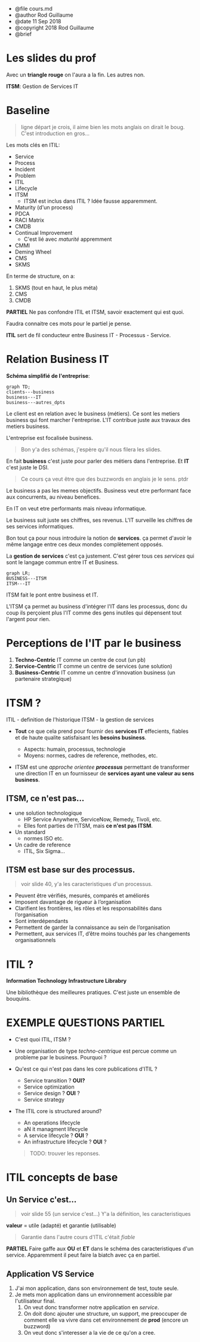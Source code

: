 * @file cours.md
* @author Rod Guillaume
* @date 11 Sep 2018
* @copyright 2018 Rod Guillaume
* @brief <brief>

# Les slides du prof
Avec un **triangle rouge** on l'aura a la fin. Les autres non.

**ITSM**: Gestion de Services IT

# Baseline
> ligne départ je crois, il aime bien les mots anglais on dirait le boug.
> C'est introduction en gros...

Les mots clés en ITIL:
* Service
* Process
* Incident
* Problem
* ITIL
* Lifecycle
* ITSM
  * ITSM est inclus dans ITIL ? Idée fausse apparemment.
* Maturity (d'un process)
* PDCA
* RACI Matrix
* CMDB
* Continual Improvement
  * C'est lié avec *maturité* appremment
* CMMI
* Deming Wheel
* CMS
* SKMS

En terme de structure, on a:
1. SKMS (tout en haut, le plus méta)
1. CMS
1. CMDB

**PARTIEL** Ne pas confondre ITIL et ITSM, savoir exactement qui est quoi.

Faudra connaitre ces mots pour le partiel je pense.

**ITIL** sert de fil conducteur entre Business IT - Processus - Service.

# Relation Business IT

**Schéma simplifié de l'entreprise**:
```mermaid
graph TD;
clients---business
business---IT
business---autres_dpts
```

Le client est en relation avec le business (métiers). Ce sont les metiers
business qui font marcher l'entreprise. L'IT contribue juste aux travaux des
metiers business.

L'entreprise est focalisée business.

> Bon y'a des schémas, j'espère qu'il nous filera les slides.

En fait **business** c'est juste pour parler des métiers dans l'entreprise.
Et **IT** c'est juste le DSI.

> Ce cours ça veut être que des buzzwords en anglais je le sens. ptdr

Le business a pas les memes objectifs. Business veut etre performant face aux
concurrents, au niveau benefices.

En IT on veut etre performants mais niveau informatique.

Le business suit juste ses chiffres, ses revenus.
L'IT surveille les chiffres de ses services informatiques.

Bon tout ça pour nous introduire la notion de **services**. ça permet d'avoir le
même langage entre ces deux mondes complètement opposés.

La **gestion de services** c'est ça justement. C'est gérer tous ces *services*
qui sont le langage commun entre IT et Business.

```mermaid
graph LR;
BUSINESS---ITSM
ITSM---IT
```
ITSM fait le pont entre business et IT.

L'ITSM ça permet au business d'intégrer l'IT dans les processus, donc du coup
ils perçoient plus l'IT comme des gens inutiles qui dépensent tout l'argent pour
rien.

# Perceptions de l'IT par le business

1. **Techno-Centric** IT comme un centre de cout (un pb)
1. **Service-Centric** IT comme un centre de services (une solution)
1. **Business-Centric** IT comme un centre d'innovation business (un partenaire strategique)

# ITSM ?

ITIL - definition de l'historique
ITSM - la gestion de services

* **Tout** ce que cela prend pour fournir des **services IT** effecients,
  fiables et de haute qualite satisfaisant les **besoins business**.
  * Aspects: humain, processus, technologie
  * Moyens: normes, cadres de reference, methodes, etc.

* ITSM est une *approche orientee **processus*** permettant de transformer une
  direction IT en un fournisseur de **services ayant une valeur au sens
  business**.

## ITSM, ce n'est pas...

* une solution technologique
  * HP Service Anywhere, ServiceNow, Remedy, Tivoli, etc.
  * Elles font parties de l'ITSM, mais **ce n'est pas ITSM**.
* Un standard
  * normes ISO etc.
* Un cadre de reference
  * ITIL, Six Sigma...

## ITSM est base sur des processus.

> voir slide 40, y'a les caracteristiques d'un processus.

* Peuvent être vérifiés, mesurés, comparés et améliorés
* Imposent davantage de rigueur à l’organisation
* Clarifient les frontières, les rôles et les responsabilités dans l’organisation
* Sont interdépendants
* Permettent de garder la connaissance au sein de l’organisation
* Permettent, aux services IT, d’être moins touchés par les changements
  organisationnels

# ITIL ?

**Information Technology Infrastructure Librabry**

Une bibliothèque des meilleures pratiques. C'est juste un ensemble de bouquins.

# EXEMPLE QUESTIONS PARTIEL

* C'est quoi ITIL, ITSM ?

* Une organisation de type *techno-centrique* est percue comme un probleme par le business.
Pourquoi ?

* Qu'est ce qui n'est pas dans les core publications d'ITIL ?
  * Service transition ? **OUI?**
  * Service optimization
  * Service design ? **OUI** ?
  * Service strategy

* The ITIL core is structured around?
  * An operations lifecycle
  * aN it managment lifecycle
  * A service lifecycle ? **OUI** ?
  * An infrastructure lifecycle ? **OUI** ?

  > TODO: trouver les reponses.

# ITIL concepts de base

## Un Service c'est...

> voir slide 55 (un service c'est...)
> Y'a la définition, les caracteristiques

**valeur** = utile (adapté) et garantie (utilisable)

> Garantie dans l'autre cours d'ITIL c'était *fiable*

**PARTIEL** Faire gaffe aux **OU** et **ET** dans le schéma des caracteristiques
d'un service. Apparemment il peut faire la biatch avec ça en partiel.

## Application VS Service

1. J'ai mon application, dans son environnement de test, toute seule.
1. Je mets mon application dans un environnement accessible par l'utilisateur
    final.
    1. On veut donc transformer notre application en *service*.
    1. On doit donc ajouter une structure, un support, me preoccuper de comment
      elle va vivre dans cet environnement de **prod** (encore un buzzword)
    1. On veut donc s'interesser a la vie de ce qu'on a cree.
